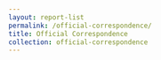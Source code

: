 ```yaml
---
layout: report-list
permalink: /official-correspondence/
title: Official Correspondence
collection: official-correspondence
---
```

